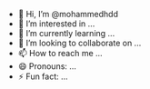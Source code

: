 - 👋 Hi, I’m @mohammedhdd
- 👀 I’m interested in ...
- 🌱 I’m currently learning ...
- 💞️ I’m looking to collaborate on ...
- 📫 How to reach me ...
- 😄 Pronouns: ...
- ⚡ Fun fact: ...

<!---
mohammedhdd/mohammedhdd is a ✨ special ✨ repository because its `README.md` (this file) appears on your GitHub profile.
You can click the Preview link to take a look at your changes.
--->

